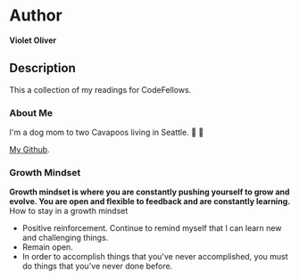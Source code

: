 # Author
**Violet Oliver**

## Description
This a collection of my readings for CodeFellows.

### About Me
I'm a dog mom to two Cavapoos living in Seattle. :dog: :dog:

[My Github](https://github.com/violetoliver).

### Growth Mindset

**Growth mindset is where you are constantly pushing yourself to grow and evolve. You are open and flexible to feedback and are constantly learning.**
How to stay in a growth mindset
* Positive reinforcement. Continue to remind myself that I can learn new and challenging things.
* Remain open.
* In order to accomplish things that you've never accomplished, you must do things that you've never done before.


